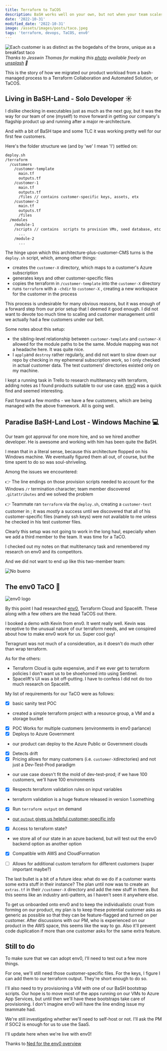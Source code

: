 ```yaml
---
title: Terraform to TaCOS 
description: BaSH works well on your own, but not when your team scales.
date: '2022-10-31'
modified_date: '2022-10-31'
image: /assets/images/posts/taco.jpeg
tags: 'terraform, devops, TaCOS, env0'
---
```


![Each customer is as distinct as the bogedahs of the bronx, unique as a breakfast taco](/assets/images/posts/taco.jpeg)
_Thanks to Jesswin Thomas for making this [photo](https://unsplash.com/photos/z_PfaGzeN9E) available freely on [unsplash](www.unsplash.com) 🎁_


This is the story of how we migrated our product workload from a bash-managed process to a Terraform Collaboration and Automated Solution, or TaCOS.

## Living in BaSH-Land - Solo Developer ☀️ 

I dislike checking in executables just as much as the next guy, but it was the way for our team of one (myself) to move forward in getting our company's flagship product up and running after a major re-architecture.

And with a bit of BaSH tape and some TLC it was working pretty well for our first few customers.

Here's the folder structure we (and by 'we' I mean 'I') settled on:

```bash
deploy.sh
/terraform
  /customers
    /customer-template
      main.tf 
      outputs.tf 
    /customer-1
      main.tf 
      outputs.tf 
      /files // contains customer-specific keys, assets, etx
    /customer-2
      main.tf 
      outputs.tf 
      /files 
  /modules
    /module-1
    /scripts // contains  scripts to provision VMs, seed database, etc
      ...
    /module-2
      ...
```

The hinge upon which this architecture-plus-customer-CMS turns is the `deploy.sh` script, which, among other things:
- creates the `customer-X` directory, which maps to a customer's Azure subscription
- generates keys and other customer-specific files
- copies the terraform in `/customer-template` into the `customer-X` directory
- runs `terraform` with a `-chdir` to `customer-X` , creating a new workspace for the customer in the process

This process is undesirable for many obvious reasons, but it was enough of a forward step from our prior setup that I deemed it good enough. I did not want to devote too much time to scaling and customer management until we actually had a few customers under our belt.

Some notes about this setup:
- the sibling-level relationship between `customer-template` and `customer-X` allowed for the module paths to be the same. Module mapping was not a headache here. It was quite nice.
- I `apply`and `destroy` rather regularly, and did not want to slow down our repo by checking in my ephemeral subscription work, so I only checked in actual customer data. The test customers' directories existed only on my machine.

I kept a running task in Trello to research multitenancy with terraform, adding notes as I found products suitable to our use case. [env0](https://www.env0.com) was a quick find and seemed interesting.

Fast forward a few months - we have a few customers, which are being managed with the above framework. All is going well.

## Paradise BaSH-Land Lost - Windows Machine 💻
<a id="windows-machine-bash"></a>
Our team got approval for one more hire, and so we hired another developer. He is awesome and working with him has been quite the BaSH.

I mean that in a literal sense, because this architecture flopped on his Windows machine. We eventually figured them all out, of course, but the time spent to do so was soul-shriveling.

Among the issues we encountered:

👉 The line endings on those provision scripts needed to account for the Windows `/r` termination character; team member discovered `.gitattributes` and we solved the problem

👉 Teammate ran `terraform` via the `deploy.sh`, creating a `customer-test` customer in ; it was _mostly_ a success until we discovered that all of his customer-specific files (namely ssh keys) were not available to me unless he checked in his test customer files.

Clearly this setup was not going to work in the long haul, especially when we add a third member to the team. It was time for a TaCO.

I checked out my notes on that multitenancy task and remembered my research on env0 and its competitors. 

And we did not want to end up like this two-member team:

![No bueno](/assets/images/two-person-team.png)



## The env0 TaCO 🌮 

![env0 logo](/assets/images/posts/env0.png)

By this point I had researched [env0](https://www.env0.com), Terraform Cloud and Spacelift. These along with a few others are the head TaCOS out there.

I booked a demo with Kevin from env0. It went really well. Kevin was receptive to the unusual nature of our terraform needs, and we conspired about how to make env0 work for us. Super cool guy!

Terragrunt was not much of a consideration, as it doesn't do much other than wrap terraform.

As for the others:
- Terraform Cloud is quite expensive, and if we ever get to terraform policies I don't want us to be shoehorned into using Sentinel.
- Spacelift's UI was a bit off-putting. I have to confess I did not do too much research on Spacelift.

My list of requirements for our TaCO were as follows:


- [x] basic sanity test POC
- created a simple terraform project with a resource group, a VM and a storage bucket
- [x] POC Works for multiple customers (environments in env0 parlance)
- [x] Deploys to Azure Government
- our product can deploy to the Azure Public or Government clouds
- [x] Detects drift
- [x] Pricing allows for many customers (i.e. `customer-X`directories) and not just a Dev-Test-Prod paradigm
- our use case doesn't fit the mold of dev-test-prod; if we have 100 customers, we'll have 100 environments
- [x] Respects terraform validation rules on input variables
- terraform validation is a huge feature released in version 1.something
- [x] Run `terraform output` on demand
- [our `output` gives us helpful customer-specific info](/posts/save-time-and-context-with-terraform-output/)
- [x] Access to terraform state?
- we store all of our state in an azure backend, but will test out the env0 backend option as another option
- [x] Compatible with AWS and CloudFormation
- [ ] Allows for additional custom terraform for different customers (super important maybe?)


The last bullet is a bit of a future idea: what do we do if a customer wants some extra stuff in their instance? The plan until now was to create an `extras.tf` in their `/customer-X` directory and add the new stuff in there. But this seems like an industry anti-pattern, as I haven't seen it anywhere else. 

To get us onboarded onto env0 and to keep the individualistic crust from forming on our product, my plan is to keep these potential customer asks as generic as possible so that they can be feature-flagged and turned on per customer. After discussions with our PM, who is experienced on our product in the AWS space, this seems like the way to go. Also it'll prevent code duplication if more than one customer asks for the same extra feature.

## Still to do

To make sure that we can adopt env0, I'll need to test out a few more things.

For one, we'll still need those customer-specific files. For the keys, I figure I can add them to our terraform output. They're short enough to do so.

I'll also need to try provisioning a VM with one of our BaSH bootstrap scripts. Our hope is to move most of the apps running on our VMs to Azure App Services, but until then we'll have these bootstraps take care of provisioning. I don't imagine env0 will have the line ending issue my teammate had.

We're still investigating whether we'll need to self-host or not. I'll ask the PM if SOC2 is enough for us to use the SaaS.

I'll update here when we're live with env0!

Thanks to [Ned for the env0 overview](https://www.youtube.com/watch?v=rhGc27VHASk)